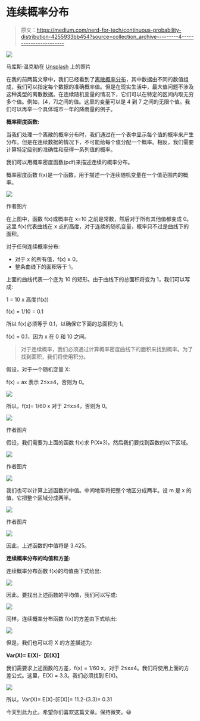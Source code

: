 # 连续概率分布

> 原文：<https://medium.com/nerd-for-tech/continuous-probability-distribution-4255933bb454?source=collection_archive---------4----------------------->

![](img/52b0e2e878da2a6363f45333ac96e2ae.png)

马库斯·温克勒在 [Unsplash](https://unsplash.com?utm_source=medium&utm_medium=referral) 上的照片

在我的前两篇文章中，我们已经看到了[离散概率分布](/nerd-for-tech/discrete-probability-distribution-part-1-d8ee0fee2f57)，其中数据由不同的数值组成，我们可以指定每个数据的准确概率值。但是在现实生活中，最大值问题不涉及这种类型的离散数据。在连续随机变量的情况下，它们可以在特定的区间内取无穷多个值。例如，[4，7]之间的值。这里的变量可以是 4 到 7 之间的无限个值。我们可以再举一个具体城市一年的降雨量的例子。

**概率密度函数:**

当我们处理一个离散的概率分布时，我们通过在一个表中显示每个值的概率来产生分布。但是在连续数据的情况下，不可能给每个值分配一个概率。相反，我们需要计算特定级别的准确性和获得一系列值的概率。

我们可以用概率密度函数(pdf)来描述连续的概率分布。

概率密度函数 f(x)是一个函数，用于描述一个连续随机变量在一个值范围内的概率。

![](img/3f80f2c952438a44f98846c4e0d5b124.png)

作者图片

在上图中，函数 f(x)或概率在 x=10 之前是常数，然后对于所有其他值都变成 0。这里 f(x)代表曲线在 x 点的高度，对于连续的随机变量，概率只不过是曲线下的面积。

对于任何连续概率分布:

*   对于 x 的所有值，f(x) ≥ 0。
*   整条曲线下的面积等于 1。

上面的曲线代表一个底为 10 的矩形。由于曲线下的总面积将变为 1，我们可以写成:

1 = 10 x 高度(f(x))

f(x) = 1/10 = 0.1

所以 f(x)必须等于 0.1，以确保它下面的总面积为 1。

f(x) = 0.1，因为 x 在 0 和 10 之间。

> 对于连续概率，我们必须通过计算概率密度曲线下的面积来找到概率。为了找到面积，我们将使用积分。

假设，对于一个随机变量 X:

f(x) = ax 表示 2≤x≤4，否则为 0。

![](img/170f8d924258b118185b6cd99094ee40.png)

所以，f(x)= 1/60 x 对于 2≤x≤4，否则为 0。

![](img/555b63c361790bc5329688601adb2c6f.png)

作者图片

假设，我们需要为上面的函数 f(x)求 P(X≥3)。然后我们要找到函数的以下区域。

![](img/71a14de63ef5ac33f982750d55469db3.png)

作者图片

![](img/2a8a45c7427e91f9dbfce50b5ec01302.png)

我们也可以计算上述函数的中值。中间地带将把整个地区分成两半。设 m 是 x 的值，它把整个区域分成两半。

![](img/652231a77167a2609f10af3e982df20b.png)

作者图片

![](img/40820158a0685e906a3fc8999bbb218a.png)

因此，上述函数的中值将是 3.425。

**连续概率分布的均值和方差:**

连续概率分布函数 f(x)的均值由下式给出:

![](img/3b55810e8c98b0344f8dde3c7b544e97.png)

因此，要找出上述函数的平均值，我们可以写成:

![](img/3f6d841d253d2dd2a8b20d98330e05d7.png)

同样，连续概率分布函数 f(x)的方差由下式给出:

![](img/75e114280a25e6906f026b77cf377db0.png)

但是，我们也可以将 X 的方差描述为:

**Var(X)= E(X)-【E(X)】**

我们需要求上述函数的方差，f(x) = 1/60 x，对于 2≤x≤4。我们将使用上面的方差公式。这里，E(X) = 3.3。我们必须找到 E(X)。

![](img/da5045756f9c8b6fe5bf825bd2b10ec1.png)

所以，Var(X)= E(X)-[E(X)]= 11.2-(3.3)= 0.31

今天到此为止。希望你们喜欢这篇文章。保持微笑。😃